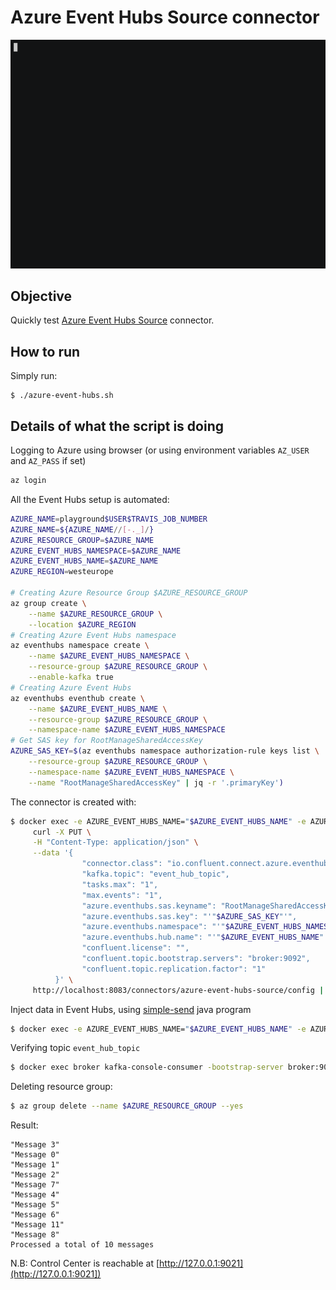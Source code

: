 # Azure Event Hubs Source connector

![asciinema](https://github.com/vdesabou/gifs/blob/master/connect/connect-azure-event-hubs-source/asciinema.gif?raw=true)

## Objective

Quickly test [Azure Event Hubs Source](https://docs.confluent.io/current/connect/kafka-connect-azure-event-hubs/index.html#az-event-hubs-source-connector-for-cp) connector.


## How to run

Simply run:

```
$ ./azure-event-hubs.sh
```

## Details of what the script is doing

Logging to Azure using browser (or using environment variables `AZ_USER` and `AZ_PASS` if set)

```bash
az login
```

All the Event Hubs setup is automated:

```bash
AZURE_NAME=playground$USER$TRAVIS_JOB_NUMBER
AZURE_NAME=${AZURE_NAME//[-._]/}
AZURE_RESOURCE_GROUP=$AZURE_NAME
AZURE_EVENT_HUBS_NAMESPACE=$AZURE_NAME
AZURE_EVENT_HUBS_NAME=$AZURE_NAME
AZURE_REGION=westeurope

# Creating Azure Resource Group $AZURE_RESOURCE_GROUP
az group create \
    --name $AZURE_RESOURCE_GROUP \
    --location $AZURE_REGION
# Creating Azure Event Hubs namespace
az eventhubs namespace create \
    --name $AZURE_EVENT_HUBS_NAMESPACE \
    --resource-group $AZURE_RESOURCE_GROUP \
    --enable-kafka true
# Creating Azure Event Hubs
az eventhubs eventhub create \
    --name $AZURE_EVENT_HUBS_NAME \
    --resource-group $AZURE_RESOURCE_GROUP \
    --namespace-name $AZURE_EVENT_HUBS_NAMESPACE
# Get SAS key for RootManageSharedAccessKey
AZURE_SAS_KEY=$(az eventhubs namespace authorization-rule keys list \
    --resource-group $AZURE_RESOURCE_GROUP \
    --namespace-name $AZURE_EVENT_HUBS_NAMESPACE \
    --name "RootManageSharedAccessKey" | jq -r '.primaryKey')
```

The connector is created with:

```bash
$ docker exec -e AZURE_EVENT_HUBS_NAME="$AZURE_EVENT_HUBS_NAME" -e AZURE_EVENT_HUBS_NAMESPACE="$AZURE_EVENT_HUBS_NAMESPACE" -e AZURE_SAS_KEY="$AZURE_SAS_KEY" connect \
     curl -X PUT \
     -H "Content-Type: application/json" \
     --data '{
                "connector.class": "io.confluent.connect.azure.eventhubs.EventHubsSourceConnector",
                "kafka.topic": "event_hub_topic",
                "tasks.max": "1",
                "max.events": "1",
                "azure.eventhubs.sas.keyname": "RootManageSharedAccessKey",
                "azure.eventhubs.sas.key": "'"$AZURE_SAS_KEY"'",
                "azure.eventhubs.namespace": "'"$AZURE_EVENT_HUBS_NAMESPACE"'",
                "azure.eventhubs.hub.name": "'"$AZURE_EVENT_HUBS_NAME"'",
                "confluent.license": "",
                "confluent.topic.bootstrap.servers": "broker:9092",
                "confluent.topic.replication.factor": "1"
          }' \
     http://localhost:8083/connectors/azure-event-hubs-source/config | jq .
```

Inject data in Event Hubs, using [simple-send](https://github.com/Azure/azure-event-hubs/tree/master/samples/Java/Basic/SimpleSend) java program

```bash
$ docker exec -e AZURE_EVENT_HUBS_NAME="$AZURE_EVENT_HUBS_NAME" -e AZURE_EVENT_HUBS_NAMESPACE="$AZURE_EVENT_HUBS_NAMESPACE" -e AZURE_SAS_KEYNAME="RootManageSharedAccessKey" -e AZURE_SAS_KEY="$AZURE_SAS_KEY" simple-send bash -c "java -jar simplesend-1.0.0-jar-with-dependencies.jar"
```

Verifying topic `event_hub_topic`

```bash
$ docker exec broker kafka-console-consumer -bootstrap-server broker:9092 --topic event_hub_topic --from-beginning --max-messages 10
```

Deleting resource group:

```bash
$ az group delete --name $AZURE_RESOURCE_GROUP --yes
```

Result:

```
"Message 3"
"Message 0"
"Message 1"
"Message 2"
"Message 7"
"Message 4"
"Message 5"
"Message 6"
"Message 11"
"Message 8"
Processed a total of 10 messages
```

N.B: Control Center is reachable at [http://127.0.0.1:9021](http://127.0.0.1:9021])
